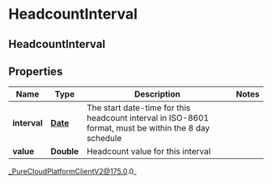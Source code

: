 # HeadcountInterval

## HeadcountInterval

## Properties

|Name | Type | Description | Notes|
|------------ | ------------- | ------------- | -------------|
| **interval** | [**Date**](Date) | The start date-time for this headcount interval in ISO-8601 format, must be within the 8 day schedule | |
| **value** | **Double** | Headcount value for this interval | |



_PureCloudPlatformClientV2@175.0.0_
